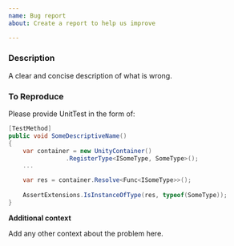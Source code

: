 ```yaml
---
name: Bug report
about: Create a report to help us improve

---
```


### Description

A clear and concise description of what is wrong.

### To Reproduce

Please provide UnitTest in the form of:

```C#
[TestMethod]
public void SomeDescriptiveName()
{
    var container = new UnityContainer()
                .RegisterType<ISomeType, SomeType>();
    ...

    var res = container.Resolve<Func<ISomeType>>();
    
    AssertExtensions.IsInstanceOfType(res, typeof(SomeType));
}
```

**Additional context**

Add any other context about the problem here.
